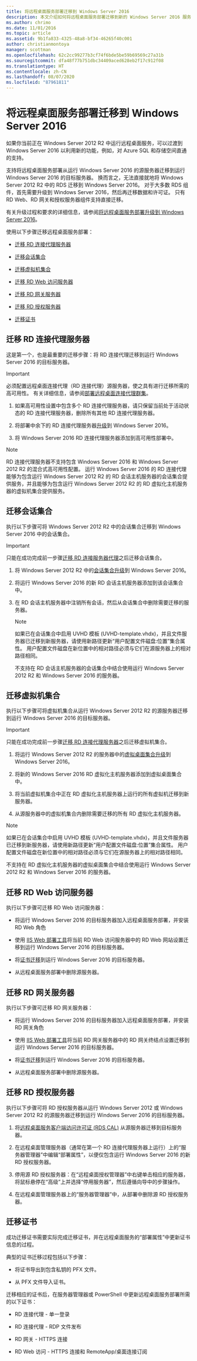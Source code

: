```yaml
---
title: 将远程桌面服务部署迁移到 Windows Server 2016
description: 本文介绍如何将远程桌面服务部署迁移到新的 Windows Server 2016 服务器。
ms.author: chrimo
ms.date: 11/01/2016
ms.topic: article
ms.assetid: 9b1fa833-4325-48a8-bf34-46265f40c001
author: christianmontoya
manager: scottman
ms.openlocfilehash: 62c2cc99277b3cf74f6bde5be59b69569c27a31b
ms.sourcegitcommit: dfa48f77b751dbc34409aced628eb2f17c912f08
ms.translationtype: HT
ms.contentlocale: zh-CN
ms.lasthandoff: 08/07/2020
ms.locfileid: "87961811"
---
```

# <a name="migrate-your-remote-desktop-services-deployment-to-windows-server-2016"></a>将远程桌面服务部署迁移到 Windows Server 2016

如果你当前正在 Windows Server 2012 R2 中运行远程桌面服务，可以过渡到 Windows Server 2016 以利用新的功能，例如，对 Azure SQL 和存储空间直通的支持。

支持将远程桌面服务部署从运行 Windows Server 2016 的源服务器迁移到运行 Windows Server 2016 的目标服务器。 换而言之，无法直接就地将 Windows Server 2012 R2 中的 RDS 迁移到 Windows Server 2016。 对于大多数 RDS 组件，首先需要升级到 Windows Server 2016，然后再迁移数据和许可证。 只有 RD Web、RD 网关和授权服务器组件支持直接迁移。

有关升级过程和要求的详细信息，请参阅[将远程桌面服务部署升级到 Windows Server 2016](./upgrade-to-rds.md)。

使用以下步骤迁移远程桌面服务部署：

- [迁移 RD 连接代理服务器](#migrate-rdconnection-broker-servers)

- [迁移会话集合](#migrate-session-collections)

- [迁移虚拟机集合](#migrate-virtual-desktop-collections)

- [迁移 RD Web 访问服务器](#migrate-rdweb-access-servers)

- [迁移 RD 网关服务器](#migrate-rdgateway-servers)

- [迁移 RD 授权服务器](#migrate-rdgateway-servers)

- [迁移证书](#migrate-certificates)

## <a name="migrate-rdconnection-broker-servers"></a>迁移 RD 连接代理服务器

这是第一个，也是最重要的迁移步骤：将 RD 连接代理迁移到运行 Windows Server 2016 的目标服务器。

> [!IMPORTANT]
> 必须配置远程桌面连接代理（RD 连接代理）源服务器，使之具有进行迁移所需的高可用性。 有关详细信息，请参阅[部署远程桌面连接代理群集](./rds-connection-broker-cluster.md)。

1. 如果高可用性设置中包含多个 RD 连接代理服务器，请只保留当前处于活动状态的 RD 连接代理服务器，删除所有其他 RD 连接代理服务器。

2. 将部署中余下的 RD 连接代理服务器[升级](./upgrade-to-rds.md)到 Windows Server 2016。

3. 将 Windows Server 2016 RD 连接代理服务器添加到高可用性部署中。

> [!NOTE]
> RD 连接代理服务器不支持包含 Windows Server 2016 和 Windows Server 2012 R2 的混合式高可用性配置。
> 运行 Windows Server 2016 的 RD 连接代理能够为包含运行 Windows Server 2012 R2 的 RD 会话主机服务器的会话集合提供服务，并且能够为包含运行 Windows Server 2012 R2 的 RD 虚拟化主机服务器的虚拟机集合提供服务。

## <a name="migrate-session-collections"></a>迁移会话集合

执行以下步骤可将 Windows Server 2012 R2 中的会话集合迁移到 Windows Server 2016 中的会话集合。

> [!IMPORTANT]
> 只能在成功完成前一步骤[迁移 RD 连接服务器代理](#migrate-rdconnection-broker-servers)之后迁移会话集合。

1. 将 Windows Server 2012 R2 中的[会话集合升级](./upgrade-to-rdsh.md)到 Windows Server 2016。

2. 将运行 Windows Server 2016 的新 RD 会话主机服务器添加到该会话集合中。

3. 在 RD 会话主机服务器中注销所有会话，然后从会话集合中删除需要迁移的服务器。

   > [!NOTE]
   > 如果已在会话集合中启用 UVHD 模板 (UVHD-template.vhdx)，并且文件服务器已迁移到新服务器，请使用新路径更新“用户配置文件磁盘:位置”集合属性。 用户配置文件磁盘在新位置中的相对路径必须与它们在源服务器上的相对路径相同。
   >
   > 不支持在 RD 会话主机服务器的会话集合中结合使用运行 Windows Server 2012 R2 和 Windows Server 2016 的服务器。

## <a name="migrate-virtual-desktop-collections"></a>迁移虚拟机集合

执行以下步骤可将虚拟机集合从运行 Windows Server 2012 R2 的源服务器迁移到运行 Windows Server 2016 的目标服务器。

> [!IMPORTANT]
> 只能在成功完成前一步骤[迁移 RD 连接代理服务器](#migrate-rdconnection-broker-servers)之后迁移虚拟机集合。

1. 将运行 Windows Server 2012 R2 的服务器中的[虚拟桌面集合升级](./upgrade-to-rdvh.md)到 Windows Server 2016。

2. 将新的 Windows Server 2016 RD 虚拟化主机服务器添加到虚拟桌面集合中。

3. 将当前虚拟机集合中正在 RD 虚拟化主机服务器上运行的所有虚拟机迁移到新服务器。

4. 从源服务器中的虚拟机集合内删除需要迁移的所有 RD 虚拟化主机服务器。

> [!NOTE]
> 如果已在会话集合中启用 UVHD 模板 (UVHD-template.vhdx)，并且文件服务器已迁移到新服务器，请使用新路径更新“用户配置文件磁盘:位置”集合属性。 用户配置文件磁盘在新位置中的相对路径必须与它们在源服务器上的相对路径相同。
>
> 不支持在 RD 虚拟化主机服务器的虚拟桌面集合中结合使用运行 Windows Server 2012 R2 和 Windows Server 2016 的服务器。

## <a name="migrate-rdweb-access-servers"></a>迁移 RD Web 访问服务器

执行以下步骤可迁移 RD Web 访问服务器：

- 将运行 Windows Server 2016 的目标服务器加入远程桌面服务部署，并安装 RD Web 角色

- 使用 [IIS Web 部署工具](https://www.iis.net/)将当前 RD Web 访问服务器中的 RD Web 网站设置迁移到运行 Windows Server 2016 的目标服务器。

- 将[证书迁移](#migrate-certificates)到运行 Windows Server 2016 的目标服务器。

- 从远程桌面服务部署中删除源服务器。

## <a name="migrate-rdgateway-servers"></a>迁移 RD 网关服务器

执行以下步骤可迁移 RD 网关服务器：

- 将运行 Windows Server 2016 的目标服务器加入远程桌面服务部署，并安装 RD 网关角色

- 使用 [IIS Web 部署工具](https://www.iis.net/)将当前 RD 网关服务器中的 RD 网关终结点设置迁移到运行 Windows Server 2016 的目标服务器。

- 将[证书迁移](#migrate-certificates)到运行 Windows Server 2016 的目标服务器。

- 从远程桌面服务部署中删除源服务器。

## <a name="migrate-rdlicensing-servers"></a>迁移 RD 授权服务器

执行以下步骤可将 RD 授权服务器从运行 Windows Server 2012 或 Windows Server 2012 R2 的源服务器迁移到运行 Windows Server 2016 的目标服务器。

1. 将[远程桌面服务客户端访问许可证 (RDS CAL)](migrate-rds-cals.md) 从源服务器迁移到目标服务器。

2. 在远程桌面管理服务器（通常在第一个 RD 连接代理服务器上运行）上的“服务器管理器”中编辑“部署属性”，以便仅包含运行 Windows Server 2016 的新 RD 授权服务器。  

3. 停用源 RD 授权服务器：在“远程桌面授权管理器”中右键单击相应的服务器，将鼠标悬停在“高级”上并选择“停用服务器”，然后遵循向导中的步骤操作。   

4. 在远程桌面管理服务器上的“服务器管理器”中，从部署中删除源 RD 授权服务器。 

## <a name="migrate-certificates"></a>迁移证书

成功迁移证书需要实际完成迁移证书，并在远程桌面服务的“部署属性”中更新证书信息的过程。

典型的证书迁移过程包括以下步骤：

- 将证书导出到包含私钥的 PFX 文件。

- 从 PFX 文件导入证书。

迁移相应的证书后，在服务器管理器或 PowerShell 中更新远程桌面服务部署所需的以下证书：

- RD 连接代理 - 单一登录

- RD 连接代理 - RDP 文件发布

- RD 网关 - HTTPS 连接

- RD Web 访问 - HTTPS 连接和 RemoteApp/桌面连接订阅
